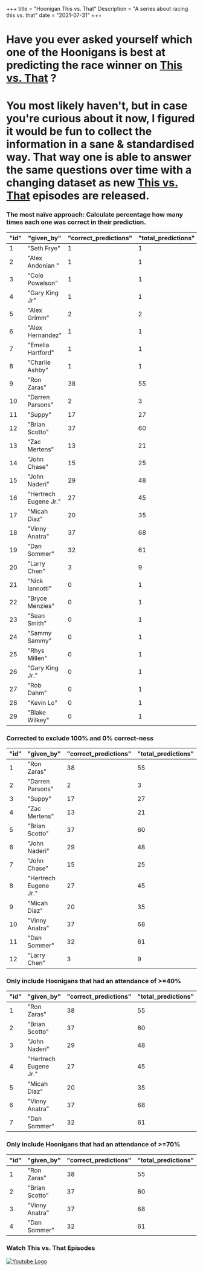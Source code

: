 +++
title = "Hoonigan This vs. That"
Description = "A series about racing this vs. that"
date = "2021-07-31"
+++

<div class="o-main-intro">
	<h1>Have you ever asked yourself which one of the Hoonigans is best at predicting the race winner on <a href="https://www.youtube.com/playlist?list=PLhU72li4fhIca_hXD0v8PFHRahreBuPJa" target="_blank">This vs. That</a> ?</h1>
</div>
<div class="o-main-second">
	<h1>You most likely haven't, but in case you're curious about it now, I figured it would be fun to collect the information in a sane & standardised way. That way one is able to answer the same questions over time with a changing dataset as new <a href="https://www.youtube.com/playlist?list=PLhU72li4fhIca_hXD0v8PFHRahreBuPJa" target="_blank">This vs. That</a> episodes are released.</h1>
</div>

<div class="o-main-hoonigans-stats">
<div class="o-main-hoonigan-stats__naive">

### The most naïve approach: Calculate percentage how many times each one was correct in their prediction.

| "id" | "given_by"            | "correct_predictions" | "total_predictions" | "correct_percent" |
| ---- | --------------------- | --------------------- | ------------------- | ----------------- |
| 1    | "Seth Frye"           | 1                     | 1                   | 100               |
| 2    | "Alex Andonian "      | 1                     | 1                   | 100               |
| 3    | "Cole Powelson"       | 1                     | 1                   | 100               |
| 4    | "Gary King Jr"        | 1                     | 1                   | 100               |
| 5    | "Alex Grimm"          | 2                     | 2                   | 100               |
| 6    | "Alex Hernandez"      | 1                     | 1                   | 100               |
| 7    | "Emelia Hartford"     | 1                     | 1                   | 100               |
| 8    | "Charlie Ashby"       | 1                     | 1                   | 100               |
| 9    | "Ron Zaras"           | 38                    | 55                  | 69                |
| 10   | "Darren Parsons"      | 2                     | 3                   | 66                |
| 11   | "Suppy"               | 17                    | 27                  | 62                |
| 12   | "Brian Scotto"        | 37                    | 60                  | 61                |
| 13   | "Zac Mertens"         | 13                    | 21                  | 61                |
| 14   | "John Chase"          | 15                    | 25                  | 60                |
| 15   | "John Naderi"         | 29                    | 48                  | 60                |
| 16   | "Hertrech Eugene Jr." | 27                    | 45                  | 60                |
| 17   | "Micah Diaz"          | 20                    | 35                  | 57                |
| 18   | "Vinny Anatra"        | 37                    | 68                  | 54                |
| 19   | "Dan Sommer"          | 32                    | 61                  | 52                |
| 20   | "Larry Chen"          | 3                     | 9                   | 33                |
| 21   | "Nick Iannotti"       | 0                     | 1                   | 0                 |
| 22   | "Bryce Menzies"       | 0                     | 1                   | 0                 |
| 23   | "Sean Smith"          | 0                     | 1                   | 0                 |
| 24   | "Sammy Sammy"         | 0                     | 1                   | 0                 |
| 25   | "Rhys Millen"         | 0                     | 1                   | 0                 |
| 26   | "Gary King Jr."       | 0                     | 1                   | 0                 |
| 27   | "Rob Dahm"            | 0                     | 1                   | 0                 |
| 28   | "Kevin Lo"            | 0                     | 1                   | 0                 |
| 29   | "Blake Wilkey"        | 0                     | 1                   | 0                 |

</div>

<div class="o-main-hoonigan-stats__corrected">

### Corrected to exclude 100% and 0% correct-ness

| "id" | "given_by"            | "correct_predictions" | "total_predictions" | "correct_percent" |
| ---- | --------------------- | --------------------- | ------------------- | ----------------- |
| 1    | "Ron Zaras"           | 38                    | 55                  | 69                |
| 2    | "Darren Parsons"      | 2                     | 3                   | 66                |
| 3    | "Suppy"               | 17                    | 27                  | 62                |
| 4    | "Zac Mertens"         | 13                    | 21                  | 61                |
| 5    | "Brian Scotto"        | 37                    | 60                  | 61                |
| 6    | "John Naderi"         | 29                    | 48                  | 60                |
| 7    | "John Chase"          | 15                    | 25                  | 60                |
| 8    | "Hertrech Eugene Jr." | 27                    | 45                  | 60                |
| 9    | "Micah Diaz"          | 20                    | 35                  | 57                |
| 10   | "Vinny Anatra"        | 37                    | 68                  | 54                |
| 11   | "Dan Sommer"          | 32                    | 61                  | 52                |
| 12   | "Larry Chen"          | 3                     | 9                   | 33                |

</div>

<div class="o-main-hoonigan-stats__40-perc">

### Only include Hoonigans that had an attendance of >=40%

| "id" | "given_by"            | "correct_predictions" | "total_predictions" | "correct_percent" |
| ---- | --------------------- | --------------------- | ------------------- | ----------------- |
| 1    | "Ron Zaras"           | 38                    | 55                  | 69                |
| 2    | "Brian Scotto"        | 37                    | 60                  | 61                |
| 3    | "John Naderi"         | 29                    | 48                  | 60                |
| 4    | "Hertrech Eugene Jr." | 27                    | 45                  | 60                |
| 5    | "Micah Diaz"          | 20                    | 35                  | 57                |
| 6    | "Vinny Anatra"        | 37                    | 68                  | 54                |
| 7    | "Dan Sommer"          | 32                    | 61                  | 52                |

</div>

<div class="o-main-hoonigan-stats__70-perc">

### Only include Hoonigans that had an attendance of >=70%

| "id" | "given_by"     | "correct_predictions" | "total_predictions" | "correct_percent" |
| ---- | -------------- | --------------------- | ------------------- | ----------------- |
| 1    | "Ron Zaras"    | 38                    | 55                  | 69                |
| 2    | "Brian Scotto" | 37                    | 60                  | 61                |
| 3    | "Vinny Anatra" | 37                    | 68                  | 54                |
| 4    | "Dan Sommer"   | 32                    | 61                  | 52                |

</div>

<div class="o-main-hoonigan-playlist-wrap">
	<h3>Watch This vs. That Episodes</h3>
	<a href="https://www.youtube.com/playlist?list=PLhU72li4fhIca_hXD0v8PFHRahreBuPJa" target="_blank"><img src="/img/yt_logo_rgb_light.png" alt="Youtube Logo"></a>
</div>